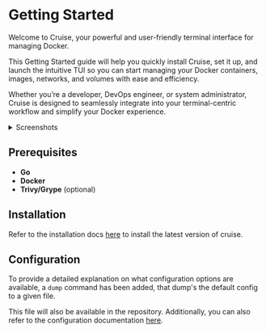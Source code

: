# Getting Started

Welcome to Cruise, your powerful and user-friendly terminal interface for managing Docker. 

This Getting Started guide will help you quickly install Cruise, set it up, and launch the intuitive TUI so you can start managing your 
Docker containers, images, networks, and volumes with ease and efficiency. 

Whether you’re a developer, DevOps engineer, or system administrator, Cruise is designed to seamlessly integrate into your terminal-centric workflow and simplify 
your Docker experience.

<details>
  <summary>Screenshots</summary>

![screenshot](/1.png)
![screenshot](/2.png)
![screenshot](/3.png)
![screenshot](/4.png)
![screenshot](/5.png)
![screenshot](/6.png)
![screenshot](/7.png)
![screenshot](/8.png)
![screenshot](/9.png)
![screenshot](/10.png)
![screenshot](/11.png)

</details>

## Prerequisites

- **Go** 
- **Docker**
- **Trivy/Grype** (optional)

## Installation

Refer to the installation docs [here](/docs/install) to install the latest version of cruise.

## Configuration

To provide a detailed explanation on what configuration options are available, a `dump` command has been added, that dump's 
the default config to a given file. 

This file will also be available in the repository. Additionally, you can also refer to
the configuration documentation [here](/docs/config/).
